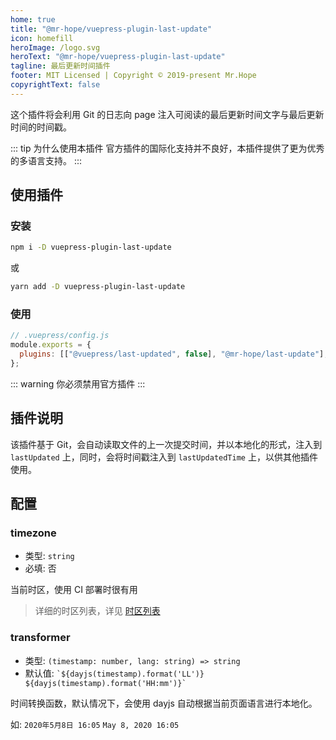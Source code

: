 ```yaml
---
home: true
title: "@mr-hope/vuepress-plugin-last-update"
icon: homefill
heroImage: /logo.svg
heroText: "@mr-hope/vuepress-plugin-last-update"
tagline: 最后更新时间插件
footer: MIT Licensed | Copyright © 2019-present Mr.Hope
copyrightText: false
---
```


这个插件将会利用 Git 的日志向 page 注入可阅读的最后更新时间文字与最后更新时间的时间戳。

::: tip 为什么使用本插件
官方插件的国际化支持并不良好，本插件提供了更为优秀的多语言支持。
:::

## 使用插件

### 安装

```bash
npm i -D vuepress-plugin-last-update
```

或

```bash
yarn add -D vuepress-plugin-last-update
```

### 使用

```js
// .vuepress/config.js
module.exports = {
  plugins: [["@vuepress/last-updated", false], "@mr-hope/last-update"],
};
```

::: warning
你必须禁用官方插件
:::

## 插件说明

该插件基于 Git，会自动读取文件的上一次提交时间，并以本地化的形式，注入到 `lastUpdated` 上，同时，会将时间戳注入到 `lastUpdatedTime` 上，以供其他插件使用。

## 配置

### timezone

- 类型: `string`
- 必填: 否

当前时区，使用 CI 部署时很有用

> 详细的时区列表，详见 [时区列表](https://www.zeitverschiebung.net/cn/all-time-zones.html)

### transformer

- 类型: `(timestamp: number, lang: string) => string`
- 默认值: `` `${dayjs(timestamp).format('LL')} ${dayjs(timestamp).format('HH:mm')}` ``

时间转换函数，默认情况下，会使用 dayjs 自动根据当前页面语言进行本地化。

如: `2020年5月8日 16:05` `May 8, 2020 16:05`
